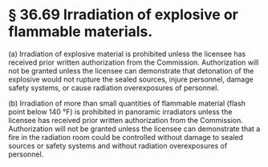 # § 36.69   Irradiation of explosive or flammable materials.

(a) Irradiation of explosive material is prohibited unless the licensee has received prior written authorization from the Commission. Authorization will not be granted unless the licensee can demonstrate that detonation of the explosive would not rupture the sealed sources, injure personnel, damage safety systems, or cause radiation overexposures of personnel.


(b) Irradiation of more than small quantities of flammable material (flash point below 140 °F) is prohibited in panoramic irradiators unless the licensee has received prior written authorization from the Commission. Authorization will not be granted unless the licensee can demonstrate that a fire in the radiation room could be controlled without damage to sealed sources or safety systems and without radiation overexposures of personnel.




